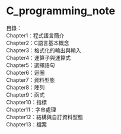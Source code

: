 # C_programming_note
目錄：  
Chapter1：程式語言簡介  
Chapter2：C語言基本概念  
Chapter3：格式化的輸出與輸入  
Chapter4：運算子與運算式  
Chapter5：選擇語句  
Chapter6：迴圈  
Chapter7：資料型態  
Chapter8：陣列  
Chapter9：函式    
Chapter10：指標  
Chapter11：字串處理  
Chapter12：結構與自訂資料型態  
Chapter13：檔案  
